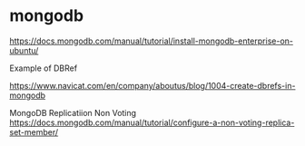 # mongodb

https://docs.mongodb.com/manual/tutorial/install-mongodb-enterprise-on-ubuntu/


Example of DBRef

https://www.navicat.com/en/company/aboutus/blog/1004-create-dbrefs-in-mongodb


MongoDB Replicatiion Non Voting
https://docs.mongodb.com/manual/tutorial/configure-a-non-voting-replica-set-member/
